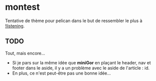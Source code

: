 # montest

Tentative de thème pour pelican dans le but de ressembler le plus à [!listening](https://id-libre.org/listening "!listening sur id-libre.org").

## TODO

Tout, mais encore...

  * Si je pars sur la même idée que __miniGor__ en plaçant le header, nav et footer dans le aside, il y a un problème avec le aside de l'article : id.
  * En plus, ce n'est peut-être pas une bonne idée...
